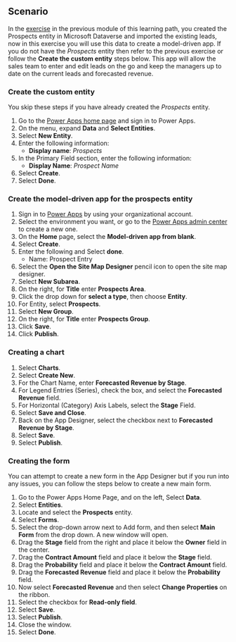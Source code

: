## Scenario

In the [exercise](https://docs.microsoft.com/learn/modules/get-started-with-powerapps-common-data-service/4a-use-data-cds-exercise/?azure-portal=true) in the previous module of this learning path, you created 
the Prospects entity in Microsoft Dataverse and imported the existing leads, 
now in this exercise you will use this data to create a model-driven app. If you do not have the *Prospects* entity then refer to the previous exercise or follow the **Create the custom entity** steps below.
This app will allow the sales team to enter and edit leads on the go and 
keep the managers up to date on the current leads and forecasted revenue.

### Create the custom entity 
You skip these steps if you have already created the *Prospects* entity. 

1. Go to the [Power Apps home page](https://powerapps.microsoft.com/)  and sign in to Power Apps.
1. On the menu, expand **Data** and **Select Entities**.
1. Select **New Entity**.
1. Enter the following information:
	- **Display name**: *Prospects*
1. In the Primary Field section, enter the following information:
	- **Display Name**: *Prospect Name*
1. Select **Create**.
1. Select **Done**.

### Create the model-driven app for the prospects entity

1. Sign in to [Power Apps](https://make.powerapps.com/?azure-portal=true) by using your organizational account.
1. Select the environment you want, or go to the [Power Apps admin center](https://admin.powerplatform.microsoft.com/?azure-portal=true) to create a new one.
1. On the **Home** page, select the **Model-driven app from blank**.  
1. Select **Create**.
1. Enter the following and Select **done**.
	- Name:  Prospect Entry
1. Select the **Open the Site Map Designer** pencil icon to open the site map designer.
1. Select **New Subarea**.
1. On the right, for **Title** enter **Prospects Area**.
1. Click the drop down for **select a type**, then choose **Entity**.
1. For Entity, select **Prospects**.
1. Select **New Group**.
1. On the right, for **Title** enter **Prospects Group**.
1. Click **Save**.
1. Click **Publish**.

### Creating a chart

1.	Select **Charts**.
1.	Select **Create New**.
1.	For the Chart Name, enter **Forecasted Revenue by Stage**.
1.	For Legend Entries (Series), check the box, and select the **Forecasted Revenue** field.
1.	For Horizontal (Category) Axis Labels, select the **Stage** Field.
1.	Select **Save and Close**.
1.	Back on the App Designer, select the checkbox next to **Forecasted Revenue by Stage**.
1.	Select **Save**.
1.	Select **Publish**.

### Creating the form

You can attempt to create a new form in the App Designer but if you run
into any issues, you can follow the steps below to create a new main
form.

1.  Go to the Power Apps Home Page, and on the left, Select **Data**.
1.  Select **Entities**.
1.  Locate and select the **Prospects** entity. 
1.  Select **Forms**.
1.  Select the drop-down arrow next to Add form, and then select **Main Form** from the drop down. A new window will open.
1.  Drag the **Stage** field from the right and place it below the **Owner** field in the center.
1.  Drag the **Contract Amount** field and place it below the **Stage** field.
1.  Drag the **Probability** field and place it below the **Contract Amount** field.
1.  Drag the **Forecasted Revenue** field and place it below the **Probability** field.
1.  Now select **Forecasted Revenue** and then select **Change Properties** on the ribbon.
1.  Select the checkbox for **Read-only field**.
1.  Select **Save**.
1.  Select **Publish**.
1.  Close the window.
1.  Select **Done**.
